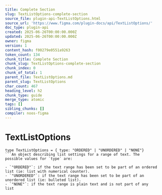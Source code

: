 ```yaml
---
title: Complete Section
slug: TextListOptions-complete-section
source_file: plugin-api-TextListOptions.html
source_url: 'https://www.figma.com/plugin-docs/api/TextListOptions/'
doc_type: plugin-api
created: 2025-06-26T00:00:00.000Z
updated: 2025-06-26T00:00:00.000Z
owner: figma
version: 1
content_hash: f00279e0551a9263
token_count: 134
chunk_title: Complete Section
chunk_slug: TextListOptions-complete-section
chunk_index: 0
chunk_of_total: 1
parent_file: TextListOptions.md
parent_slug: TextListOptions
char_count: 467
heading_level: h2
chunk_type: guide
merge_type: atomic
tags: []
sibling_chunks: []
compiler: noos-figma
---
```


# TextListOptions

```
type TextListOptions = { type: "ORDERED" | "UNORDERED" | "NONE"}
```An object describing list settings for a range of text. The possible values for `type` are:

- `"ORDERED"`: if the text range has been set to be part of an ordered list (ie: list with numerical counter).
- `"UNORDERED"`: if the text range has been set to be part of an unordered list (ie: bulleted list).
- `"NONE"`: if the text range is plain text and is not part of any list
